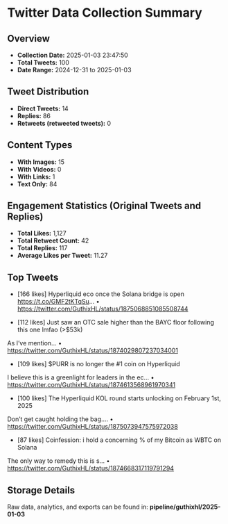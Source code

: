 # Twitter Data Collection Summary

## Overview
- **Collection Date:** 2025-01-03 23:47:50
- **Total Tweets:** 100
- **Date Range:** 2024-12-31 to 2025-01-03

## Tweet Distribution
- **Direct Tweets:** 14
- **Replies:** 86
- **Retweets (retweeted tweets):** 0

## Content Types
- **With Images:** 15
- **With Videos:** 0
- **With Links:** 1
- **Text Only:** 84

## Engagement Statistics (Original Tweets and Replies)
- **Total Likes:** 1,127
- **Total Retweet Count:** 42
- **Total Replies:** 117
- **Average Likes per Tweet:** 11.27

## Top Tweets
- [166 likes] Hyperliquid eco once the Solana bridge is open https://t.co/GMF2tKTqSu...
  • https://twitter.com/GuthixHL/status/1875068851085508744

- [112 likes] Just saw an OTC sale higher than the BAYC floor following this one lmfao (&gt;$53k)

As I’ve mention...
  • https://twitter.com/GuthixHL/status/1874029807237034001

- [109 likes] $PURR is no longer the #1 coin on Hyperliquid 

I believe this is a greenlight for leaders in the ec...
  • https://twitter.com/GuthixHL/status/1874613568961970341

- [100 likes] The Hyperliquid KOL round starts unlocking on February 1st, 2025

Don’t get caught holding the bag....
  • https://twitter.com/GuthixHL/status/1875073947575972038

- [87 likes] Coinfession: i hold a concerning % of my Bitcoin as WBTC on Solana

The only way to remedy this is s...
  • https://twitter.com/GuthixHL/status/1874668317119791294

## Storage Details
Raw data, analytics, and exports can be found in:
**pipeline/guthixhl/2025-01-03**

